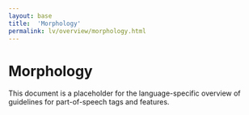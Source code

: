 ```yaml
---
layout: base
title:  'Morphology'
permalink: lv/overview/morphology.html
---
```


# Morphology

This document is a placeholder for the language-specific overview of
guidelines for part-of-speech tags and features.
